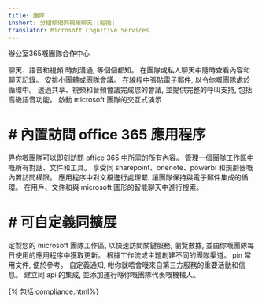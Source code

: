 ```yaml
---
title: 團隊
inshort: 分組傾偈同視頻聊天 [鬆弛]
translator: Microsoft Cognitive Services
---
```



辦公室365嘅團隊合作中心 

聊天、語音和視頻
時刻溝通, 等個個都知。 在團隊或私人聊天中隨時查看內容和聊天記錄。 安排小團體或團隊會議。 在線程中張貼電子郵件, 以令你嘅團隊處於循環中。 透過共享、視頻和音頻會議完成您的會議, 並提供完整的呼叫支持, 包括高級語音功能。 
啟動 microsoft 團隊的交互式演示 

# # 內置訪問 office 365 應用程序
畀你嘅團隊可以即刻訪問 office 365 中所需的所有內容。 管理一個團隊工作區中嘅所有對話、文件和工具。 享受同 sharepoint、onenote、powerbi 和規劃器嘅內置訪問權限。 應用程序中對文檔進行處理緊. 讓團隊保持與電子郵件集成的循環。 在用戶、文件和與 microsoft 圖形的智能聊天中進行搜索。 

# # 可自定義同擴展
定製您的 microsoft 團隊工作區, 以快速訪問關鍵服務, 瀏覽數據, 並由你嘅團隊每日使用的應用程序中獲取更新。 根據工作流或主題創建不同的團隊渠道。 pin 常用文件, 便於參考。 自定義通知, 咁你就唔會嘥來自第三方服務的重要活動和信息。 建立同 api 的集成, 並添加運行喺你嘅團隊代表嘅機械人。 




{% 包括 compliance.html%}

